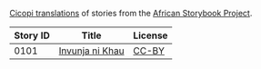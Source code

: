 [Cicopi translations](http://my.africanstorybook.org/language/cicopi) of stories from the [African Storybook Project](http://my.africanstorybook.org).

Story ID | Title | License
-------- | ----- | -------
0101 | [Invunja ni Khau](http://africanstorybook.org/stories/invunja-ni-khau) | [CC-BY](https://creativecommons.org/licenses/by/3.0/)
